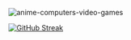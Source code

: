 ![anime-computers-video-games](https://github.com/OrbEnforcer/C-Language/assets/108188721/908785f7-42f1-4e09-a6dc-83aa44ba9386)

[![GitHub Streak](https://github-readme-streak-stats.herokuapp.com?user=OrbEnforcer&theme=catppuccin-mocha&hide_border=true&date_format=j%20M%5B%20Y%5D&hide_longest_streak=true)](https://git.io/streak-stats)

<!---
OrbEnforcer/OrbEnforcer is a ✨ special ✨ repository because its `README.md` (this file) appears on your GitHub profile.
You can click the Preview link to take a look at your changes.
--->
